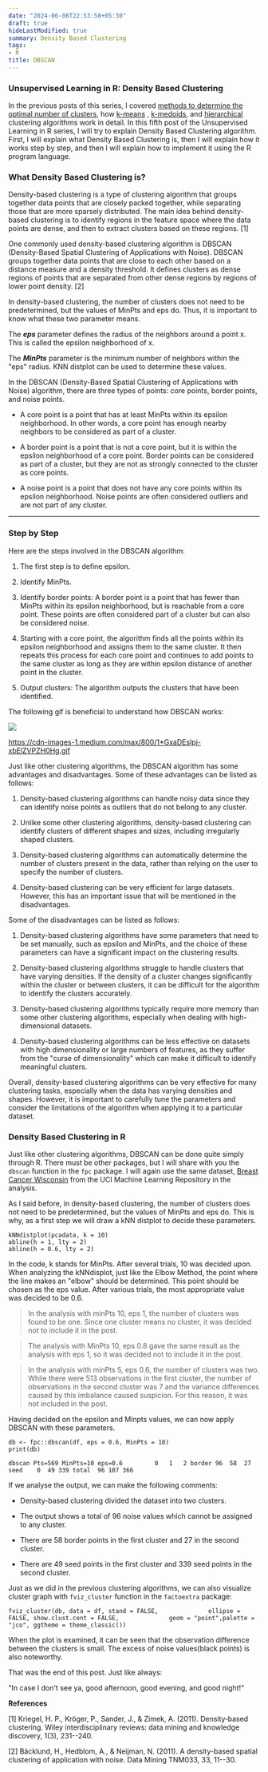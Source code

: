 ```yaml
---
date: "2024-06-08T22:53:58+05:30"
draft: true
hideLastModified: true
summary: Density Based Clustering
tags:
- R
title: DBSCAN
---
```


### Unsupervised Learning in R: Density Based Clustering

In the previous posts of this series, I covered [methods to determine the optimal number of clusters](https://medium.com/@ozturkfemre/unsupervised-learning-determination-of-cluster-number-be8842cdb11), how [k-means](https://medium.com/@ozturkfemre/unsupervised-learning-in-r-k-means-clustering-86df8b29ed27) , [k-medoids](https://medium.com/@ozturkfemre/unsupervised-learning-in-r-k-medoids-clustering-8645a6521e4), and [hierarchical](https://medium.com/@ozturkfemre/unsupervised-learning-in-r-hierarchical-clustering-6e27260a11ff) clustering algorithms work in detail. In this fifth post of the Unsupervised Learning in R series, I will try to explain Density Based Clustering algorithm. First, I will explain what Density Based Clustering is, then I will explain how it works step by step, and then I will explain how to implement it using the R program language.

### What Density Based Clustering is?

Density-based clustering is a type of clustering algorithm that groups together data points that are closely packed together, while separating those that are more sparsely distributed. The main idea behind density-based clustering is to identify regions in the feature space where the data points are dense, and then to extract clusters based on these regions. [1]

One commonly used density-based clustering algorithm is DBSCAN (Density-Based Spatial Clustering of Applications with Noise). DBSCAN groups together data points that are close to each other based on a distance measure and a density threshold. It defines clusters as dense regions of points that are separated from other dense regions by regions of lower point density. [2]

In density-based clustering, the number of clusters does not need to be predetermined, but the values of MinPts and eps do. Thus, it is important to know what these two parameter means.

The ***eps*** parameter defines the radius of the neighbors around a point x. This is called the epsilon neighborhood of x.

The ***MinPts*** parameter is the minimum number of neighbors within the \"eps\" radius. KNN distplot can be used to determine these values.

In the DBSCAN (Density-Based Spatial Clustering of Applications with Noise) algorithm, there are three types of points: core points, border points, and noise points.

-   A core point is a point that has at least MinPts within its epsilon neighborhood. In other words, a core point has enough nearby neighbors to be considered as part of a cluster.

-   A border point is a point that is not a core point, but it is within the epsilon neighborhood of a core point. Border points can be considered as part of a cluster, but they are not as strongly connected to the cluster as core points.

-   A noise point is a point that does not have any core points within its epsilon neighborhood. Noise points are often considered outliers and are not part of any cluster.

------------------------------------------------------------------------

### Step by Step

Here are the steps involved in the DBSCAN algorithm:

1.  The first step is to define epsilon.

2.  Identify MinPts.

3.  Identify border points: A border point is a point that has fewer than MinPts within its epsilon neighborhood, but is reachable from a core point. These points are often considered part of a cluster but can also be considered noise.

4.  Starting with a core point, the algorithm finds all the points within its epsilon neighborhood and assigns them to the same cluster. It then repeats this process for each core point and continues to add points to the same cluster as long as they are within epsilon distance of another point in the cluster.

5.  Output clusters: The algorithm outputs the clusters that have been identified.

The following gif is beneficial to understand how DBSCAN works:

![](https://cdn-images-1.medium.com/max/800/1*GxaDEsIpj-xbElZVPZH0Hg.gif)

<https://cdn-images-1.medium.com/max/800/1*GxaDEsIpj-xbElZVPZH0Hg.gif>

Just like other clustering algorithms, the DBSCAN algorithm has some advantages and disadvantages. Some of these advantages can be listed as follows:

1.  Density-based clustering algorithms can handle noisy data since they can identify noise points as outliers that do not belong to any cluster.

2.  Unlike some other clustering algorithms, density-based clustering can identify clusters of different shapes and sizes, including irregularly shaped clusters.

3.  Density-based clustering algorithms can automatically determine the number of clusters present in the data, rather than relying on the user to specify the number of clusters.

4.  Density-based clustering can be very efficient for large datasets. However, this has an important issue that will be mentioned in the disadvantages.

Some of the disadvantages can be listed as follows:

1.  Density-based clustering algorithms have some parameters that need to be set manually, such as epsilon and MinPts, and the choice of these parameters can have a significant impact on the clustering results.

2.  Density-based clustering algorithms struggle to handle clusters that have varying densities. If the density of a cluster changes significantly within the cluster or between clusters, it can be difficult for the algorithm to identify the clusters accurately.

3.  Density-based clustering algorithms typically require more memory than some other clustering algorithms, especially when dealing with high-dimensional datasets.

4.  Density-based clustering algorithms can be less effective on datasets with high dimensionality or large numbers of features, as they suffer from the \"curse of dimensionality\" which can make it difficult to identify meaningful clusters.

Overall, density-based clustering algorithms can be very effective for many clustering tasks, especially when the data has varying densities and shapes. However, it is important to carefully tune the parameters and consider the limitations of the algorithm when applying it to a particular dataset.

### Density Based Clustering in R

Just like other clustering algorithms, DBSCAN can be done quite simply through R. There must be other packages, but I will share with you the `dbscan` function in the `fpc` package. I will again use the same dataset, [Breast Cancer Wisconsin](https://archive.ics.uci.edu/ml/datasets/breast+cancer+wisconsin+%28diagnostic%29) from the UCI Machine Learning Repository in the analysis.

As I said before, in density-based clustering, the number of clusters does not need to be predetermined, but the values of MinPts and eps do. This is why, as a first step we will draw a kNN distplot to decide these parameters.

```{r}
kNNdistplot(pcadata, k = 10)
abline(h = 1, lty = 2)
abline(h = 0.6, lty = 2)
```

In the code, k stands for MinPts. After several trials, 10 was decided upon. When analyzing the kNNdisplot, just like the Elbow Method, the point where the line makes an \"elbow\" should be determined. This point should be chosen as the eps value. After various trials, the most appropriate value was decided to be 0.6.

> In the analysis with minPts 10, eps 1, the number of clusters was found to be one. Since one cluster means no cluster, it was decided not to include it in the post.

> The analysis with MinPts 10, eps 0.8 gave the same result as the analysis with eps 1, so it was decided not to include it in the post.

> In the analysis with minPts 5, eps 0.6, the number of clusters was two. While there were 513 observations in the first cluster, the number of observations in the second cluster was 7 and the variance differences caused by this imbalance caused suspicion. For this reason, it was not included in the post.

Having decided on the epsilon and Minpts values, we can now apply DBSCAN with these parameters.

```{r}
db <- fpc::dbscan(df, eps = 0.6, MinPts = 10)
print(db)
```

```         
dbscan Pts=569 MinPts=10 eps=0.6         0   1   2 border 96  58  27 seed    0  49 339 total  96 107 366
```

If we analyse the output, we can make the following comments:

-   Density-based clustering divided the dataset into two clusters.

-   The output shows a total of 96 noise values which cannot be assigned to any cluster.

-   There are 58 border points in the first cluster and 27 in the second cluster.

-   There are 49 seed points in the first cluster and 339 seed points in the second cluster.

Just as we did in the previous clustering algorithms, we can also visualize cluster graph with `fviz_cluster` function in the `factoextra` package:

```         
fviz_cluster(db, data = df, stand = FALSE,              ellipse = FALSE, show.clust.cent = FALSE,              geom = "point",palette = "jco", ggtheme = theme_classic())
```

When the plot is examined, it can be seen that the observation difference between the clusters is small. The excess of noise values(black points) is also noteworthy.

That was the end of this post. Just like always:

\"In case I don\'t see ya, good afternoon, good evening, and good night!\"

**References**

[1] Kriegel, H. P., Kröger, P., Sander, J., & Zimek, A. (2011). Density‐based clustering. Wiley interdisciplinary reviews: data mining and knowledge discovery, 1(3), 231--240.

[2] Bäcklund, H., Hedblom, A., & Neijman, N. (2011). A density-based spatial clustering of application with noise. Data Mining TNM033, 33, 11--30.
